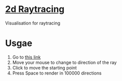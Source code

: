 # [2d Raytracing](https://antosser.github.io/2d-raytracing/)
Visualisation for raytracing

# Usgae
1. Go to [this link](https://antosser.github.io/2d-raytracing/)
2. Move your mouse to change to direction of the ray
3. Click to move the starting point
4. Press Space to render in 100000 directions
